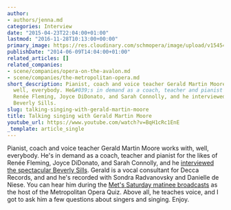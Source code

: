 ```yaml
---
author:
- authors/jenna.md
categories: Interview
date: "2015-04-23T22:04:00+01:00"
lastmod: "2016-11-28T10:13:00+00:00"
primary_image: https://res.cloudinary.com/schmopera/image/upload/v1545409169/media/webhook-uploads/1429833567018/foto-gerald-martin-moore-03.jpg.jpg
publishDate: "2014-06-09T14:04:00+01:00"
related_articles: []
related_companies:
- scene/companies/opera-on-the-avalon.md
- scene/companies/the-metropolitan-opera.md
short_description: Pianist, coach and voice teacher Gerald Martin Moore works with,
  well, everybody. He&#039;s in demand as a coach, teacher and pianist for the likes of
  Renée Fleming, Joyce DiDonato, and Sarah Connolly, and he interviewed the spectacular
  Beverly Sills.
slug: talking-singing-with-gerald-martin-moore
title: Talking singing with Gerald Martin Moore
youtube_url: https://www.youtube.com/watch?v=BqH1cRc1EnE
_template: article_single
---
```


Pianist, coach and voice teacher Gerald Martin Moore works with, well, everybody. He's in demand as a coach, teacher and pianist for the likes of Renée Fleming, Joyce DiDonato, and Sarah Connolly, and he [interviewed the spectacular Beverly Sills](http://www.beverlysillsonline.com/articles/beverly-%20sills-article.htm). Gerald is a vocal consultant for Decca Records, and and he's recorded with Sondra Radvanovsky and Danielle de Niese. You can hear him during the [Met's Saturday matinee broadcasts](http://www.metoperafamily.org/metopera/broadcast/operainfo.aspx?sn=watch) as the host of the Metropolitan Opera Quiz. Above all, he teaches voice, and I got to ask him a few questions about singers and singing. Enjoy.
